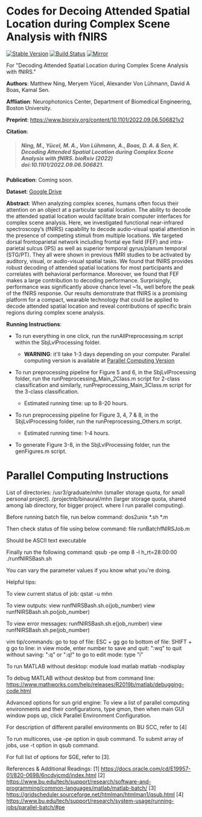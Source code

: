 # Codes for Decoing Attended Spatial Location during Complex Scene Analysis with fNIRS


[![Stable Version](https://img.shields.io/badge/fNIRS-v1.0.0-blue)](https://github.com/NoPenguinsLand/fNIRSCodes_Manuscript)
[![Build Status](https://github.com/NSNC-Lab/fNIRS_DecodingSpatialAttention/actions/workflows/github-actions-demo.yml/badge.svg)](https://github.com/NSNC-Lab/fNIRS_DecodingSpatialAttention/actions)
[![Mirror](https://img.shields.io/badge/Mirror-Bitbucket-blue)](https://bitbucket.org/nopenguinsland/fnirscodes_manuscript_mirror/src/master/)

 For "Decoding Attended Spatial Location during Complex Scene Analysis with fNIRS."

**Authors**: Matthew Ning, Meryem Yücel, Alexander Von Lühmann, David A Boas, Kamal Sen.

**Affliation**: Neurophotonics Center, Department of Biomedical Engineering, Boston University.

**Preprint**: https://www.biorxiv.org/content/10.1101/2022.09.06.506821v2

**Citation**: 

> ##### Ning, M., Yücel, M. A., Von Lühmann, A., Boas, D. A. & Sen, K. Decoding Attended Spatial Location during Complex Scene Analysis with fNIRS. bioRxiv (2022) doi:10.1101/2022.09.06.506821.

**Publication**: Coming soon.

**Dataset**: [Google Drive](https://drive.google.com/drive/folders/1MWttV66DmfCk02pftK2U-wSJxp2okwvN?usp=sharing)

**Abstract**: When analyzing complex scenes, humans often focus their attention on an object at a particular spatial location. The ability to decode the attended spatial location would facilitate brain computer interfaces for complex scene analysis. Here, we investigated functional near-infrared spectroscopy’s (fNIRS) capability to decode audio-visual spatial attention in the presence of competing stimuli from multiple locations.  We targeted dorsal frontoparietal network including frontal eye field (FEF) and intra-parietal sulcus (IPS) as well as superior temporal gyrus/planum temporal (STG/PT). They all were shown in previous fMRI studies to be activated by auditory, visual, or audio-visual spatial tasks. We found that fNIRS provides robust decoding of attended spatial locations for most participants and correlates with behavioral performance. Moreover, we found that FEF makes a large contribution to decoding performance. Surprisingly, performance was significantly above chance level ~1s, well before the peak of the fNIRS response. Our results demonstrate that fNIRS is a promising platform for a compact, wearable technology that could be applied to decode attended spatial location and reveal contributions of specific brain regions during complex scene analysis.

**Running Instructions**:
* To run everything in one click, run the runAllPreprocessing.m script within the SbjLvlProcessing folder.
    * **WARNING**: it'll take 1-3 days depending on your computer. Parallel computing version is available at [Parallel Computing Version](#parallel-computing-instructions)

* To run preprocessing pipeline for Figure 5 and 6, in the SbjLvlProcessing folder, run the runPreprocessing_Main_2Class.m script for 2-class classification and similarly, runPreprocessing_Main_3Class.m script for the 3-class classification.
    * Estimated running time: up to 8-20 hours.

* To run preprocessing pipeline for Figure 3, 4, 7 & 8, in the SbjLvlProcessing folder, run the runPreprocessing_Others.m script.
    * Estimated running time: 1-4 hours.

* To generate Figure 3-8, in the SbjLvlProcessing folder, run the genFigures.m script.

# Parallel Computing Instructions

List of directories:
/usr3/graduate/mhn (smaller storage quota, for small personal project).
/projectnb/binaural/mhn (larger storage quota, shared among lab directory, for bigger project. where I run parallel computing).

Before running batch file, run below command:
dos2unix *.sh *.m

Then check status of file using below command:
file runBatchfNIRSJob.m

Should be ASCII text executable

Finally run the following command:
qsub -pe omp 8 -l h_rt=28:00:00 ./runfNIRSBash.sh

You can vary the parameter values if you know what you're doing.

Helpful tips:

To view current status of job:
qstat -u mhn

To view outputs:
view runfNIRSBash.sh.o(job_number)
view runfNIRSBash.sh.po(job_number)

To view error messages:
runfNIRSBash.sh.e(job_number)
view runfNIRSBash.sh.pe(job_number)

vim tip/commands:
go to top of file: ESC + gg
go to bottom of file: SHIFT + g
go to line: in view mode, enter number
to save and quit: ":wq"
to quit without saving: ":q" or ":q!"
to go to edit mode: type "i"

To run MATLAB without desktop:
module load matlab
matlab -nodisplay

To debug MATLAB without desktop but from command line:
https://www.mathworks.com/help/releases/R2019b/matlab/debugging-code.html

Advanced options for sun grid engine:
To view a list of parallel computing environments and their configurations, type qmon, then when main GUI window pops up,
click Parallel Environment Configuration.

For description of different parallel environments on BU SCC, refer to [4]

To run multicores, use -pe option in qsub command.
To submit array of jobs, use -t option in qsub command.

For full list of options for SGE, refer to [3].

References & Additional Readings:
[1] https://docs.oracle.com/cd/E19957-01/820-0698/6ncdvjcmd/index.html
[2] https://www.bu.edu/tech/support/research/software-and-programming/common-languages/matlab/matlab-batch/
[3] https://gridscheduler.sourceforge.net/htmlman/htmlman1/qsub.html
[4] https://www.bu.edu/tech/support/research/system-usage/running-jobs/parallel-batch/#pe
